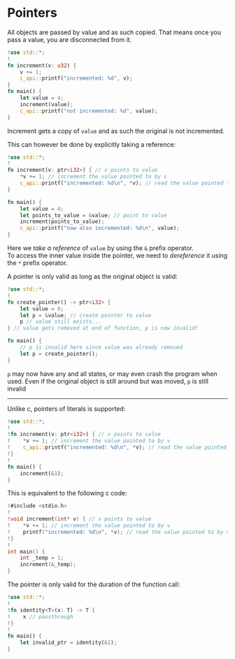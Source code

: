 # Pointers

All objects are passed by value and as such copied. That means once you pass a value, you are disconnected from it.

```rs
!use std::*;
!
fn increment(v: u32) {
    v += 1;
    c_api::printf("incremented: %d", v);
}
fn main() {
    let value = 4;
    increment(value);
    c_api::printf("not incremented: %d", value);
}
```
Increment gets a copy of `value` and as such the original is not incremented.

This can however be done by explicitly taking a reference:
```rs
!use std::*;
!
fn increment(v: ptr<i32>) { // v points to value
    *v += 1; // increment the value pointed to by v
    c_api::printf("incremented: %d\n", *v); // read the value pointed to by v
}

fn main() {
    let value = 4;
    let points_to_value = &value; // point to value
    increment(points_to_value);
    c_api::printf("now also incremented: %d\n", value);
}
```
Here we _take a reference_ of `value` by using the `&` prefix operator.<br>
To access the inner value inside the pointer, we need to _dereference_ it using the `*` prefix operator.

A pointer is only valid as long as the original object is valid:
```rs
!use std::*;
!
fn create_pointer() -> ptr<i32> {
    let value = 0;
    let p = &value; // create pointer to value
    p // value still exists...
} // value gets removed at end of function, p is now invalid!

fn main() {
    // p is invalid here since value was already removed
    let p = create_pointer();
}
```
`p` may now have any and all states, or may even crash the program when used.
Even if the original object is still around but was moved, `p` is still invalid

---

Unlike c, pointers of literals is supported:

```rs
!use std::*;
!
!fn increment(v: ptr<i32>) { // v points to value
!    *v += 1; // increment the value pointed to by v
!    c_api::printf("incremented: %d\n", *v); // read the value pointed to by v
!}
!
fn main() {
    increment(&1);
}
```

This is equivalent to the following c code:

```c
!#include <stdio.h>
!
!void increment(int* v) { // v points to value
!    *v += 1; // increment the value pointed to by v
!    printf("incremented: %d\n", *v); // read the value pointed to by v
!}
!
int main() {
    int _temp = 1;
    increment(&_temp);
}
```

The pointer is only valid for the duration of the function call:

```rs
!use std::*;
!
!fn identity<T>(x: T) -> T {
!    x // passthrough
!}
!
fn main() {
    let invalid_ptr = identity(&1);
}
```